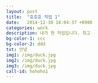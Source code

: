 ```yaml
---
layout: post
title:  "호호호 작업 1"
date:   2014-12-30 18:04:37 +0900
categories: work
description: 내가 한 작업입니다. 최고
bg-color-1:	ccc
bg-color-2: ddd
txt: 안녕
img1: /img/duck.jpg
img2: /img/duck.jpg
img3: /img/duck.jpg
call-id: hohoho1
---
```


